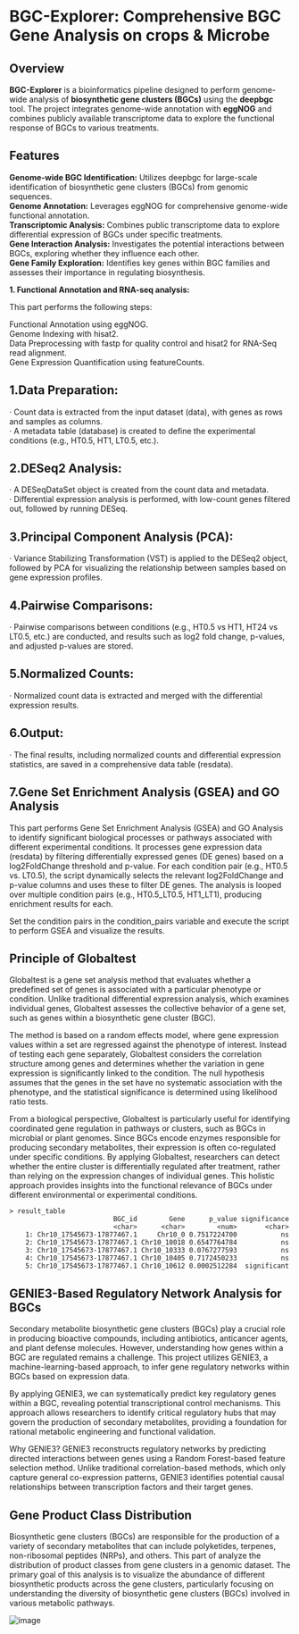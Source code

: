 # BGC-Explorer: Comprehensive BGC Gene Analysis on crops & Microbe

## Overview
**BGC-Explorer** is a bioinformatics pipeline designed to perform genome-wide analysis of **biosynthetic gene clusters (BGCs)** using the **deepbgc** tool. The project integrates genome-wide annotation with **eggNOG** and combines publicly available transcriptome data to explore the functional response of BGCs to various treatments.

## Features
**Genome-wide BGC Identification:** Utilizes deepbgc for large-scale identification of biosynthetic gene clusters (BGCs) from genomic sequences.  
**Genome Annotation:** Leverages eggNOG for comprehensive genome-wide functional annotation.  
**Transcriptomic Analysis:** Combines public transcriptome data to explore differential expression of BGCs under specific treatments.  
**Gene Interaction Analysis:** Investigates the potential interactions between BGCs, exploring whether they influence each other.  
**Gene Family Exploration:** Identifies key genes within BGC families and assesses their importance in regulating biosynthesis.  




**1. Functional Annotation and RNA-seq analysis:**

This part performs the following steps:

Functional Annotation using eggNOG.  
Genome Indexing with hisat2.  
Data Preprocessing with fastp for quality control and hisat2 for RNA-Seq read alignment.  
Gene Expression Quantification using featureCounts.  








## 1.Data Preparation:  
· Count data is extracted from the input dataset (data), with genes as rows and samples as columns.  
· A metadata table (database) is created to define the experimental conditions (e.g., HT0.5, HT1, LT0.5, etc.).  

## 2.DESeq2 Analysis:  
· A DESeqDataSet object is created from the count data and metadata.  
· Differential expression analysis is performed, with low-count genes filtered out, followed by running DESeq.  

## 3.Principal Component Analysis (PCA):  
· Variance Stabilizing Transformation (VST) is applied to the DESeq2 object, followed by PCA for visualizing the relationship between samples based on gene expression profiles.  

## 4.Pairwise Comparisons:
· Pairwise comparisons between conditions (e.g., HT0.5 vs HT1, HT24 vs LT0.5, etc.) are conducted, and results such as log2 fold change, p-values, and adjusted p-values are stored.

## 5.Normalized Counts:
· Normalized count data is extracted and merged with the differential expression results.

## 6.Output:
· The final results, including normalized counts and differential expression statistics, are saved in a comprehensive data table (resdata).




## 7.Gene Set Enrichment Analysis (GSEA)  and GO Analysis
This part performs Gene Set Enrichment Analysis (GSEA)  and GO Analysis to identify significant biological processes or pathways associated with different experimental conditions. It processes gene expression data (resdata) by filtering differentially expressed genes (DE genes) based on a log2FoldChange threshold and p-value. For each condition pair (e.g., HT0.5 vs. LT0.5), the script dynamically selects the relevant log2FoldChange and p-value columns and uses these to filter DE genes. The analysis is looped over multiple condition pairs (e.g., HT0.5_LT0.5, HT1_LT1), producing enrichment results for each.

Set the condition pairs in the condition_pairs variable and execute the script to perform GSEA and visualize the results. 




## Principle of Globaltest
Globaltest is a gene set analysis method that evaluates whether a predefined set of genes is associated with a particular phenotype or condition. Unlike traditional differential expression analysis, which examines individual genes, Globaltest assesses the collective behavior of a gene set, such as genes within a biosynthetic gene cluster (BGC).

The method is based on a random effects model, where gene expression values within a set are regressed against the phenotype of interest. Instead of testing each gene separately, Globaltest considers the correlation structure among genes and determines whether the variation in gene expression is significantly linked to the condition. The null hypothesis assumes that the genes in the set have no systematic association with the phenotype, and the statistical significance is determined using likelihood ratio tests.

From a biological perspective, Globaltest is particularly useful for identifying coordinated gene regulation in pathways or clusters, such as BGCs in microbial or plant genomes. Since BGCs encode enzymes responsible for producing secondary metabolites, their expression is often co-regulated under specific conditions. By applying Globaltest, researchers can detect whether the entire cluster is differentially regulated after treatment, rather than relying on the expression changes of individual genes. This holistic approach provides insights into the functional relevance of BGCs under different environmental or experimental conditions.


```
> result_table
                          BGC_id        Gene      p_value significance
                          <char>      <char>        <num>       <char>
    1: Chr10_17545673-17877467.1     Chr10_0 0.7517224700           ns
    2: Chr10_17545673-17877467.1 Chr10_10018 0.6547764784           ns
    3: Chr10_17545673-17877467.1 Chr10_10333 0.0767277593           ns
    4: Chr10_17545673-17877467.1 Chr10_10405 0.7172450233           ns
    5: Chr10_17545673-17877467.1 Chr10_10612 0.0002512284  significant
```


## GENIE3-Based Regulatory Network Analysis for BGCs
Secondary metabolite biosynthetic gene clusters (BGCs) play a crucial role in producing bioactive compounds, including antibiotics, anticancer agents, and plant defense molecules. However, understanding how genes within a BGC are regulated remains a challenge. This project utilizes GENIE3, a machine-learning-based approach, to infer gene regulatory networks within BGCs based on expression data.

By applying GENIE3, we can systematically predict key regulatory genes within a BGC, revealing potential transcriptional control mechanisms. This approach allows researchers to identify critical regulatory hubs that may govern the production of secondary metabolites, providing a foundation for rational metabolic engineering and functional validation.

Why GENIE3?
GENIE3 reconstructs regulatory networks by predicting directed interactions between genes using a Random Forest-based feature selection method. Unlike traditional correlation-based methods, which only capture general co-expression patterns, GENIE3 identifies potential causal relationships between transcription factors and their target genes.





## Gene Product Class Distribution  
Biosynthetic gene clusters (BGCs) are responsible for the production of a variety of secondary metabolites that can include polyketides, terpenes, non-ribosomal peptides (NRPs), and others. This part of analyze the distribution of product classes from gene clusters in a genomic dataset. The primary goal of this analysis is to visualize the abundance of different biosynthetic products across the gene clusters, particularly focusing on understanding the diversity of biosynthetic gene clusters (BGCs) involved in various metabolic pathways.  


![image](https://github.com/user-attachments/assets/80e4c48f-a0f6-4a56-8833-0035b784cc8f)




